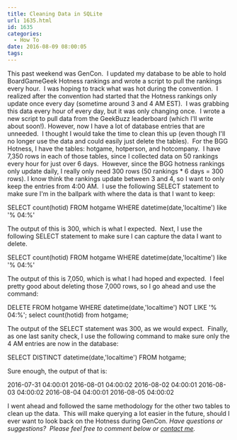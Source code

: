 ```yaml
---
title: Cleaning Data in SQLite
url: 1635.html
id: 1635
categories:
  - How To
date: 2016-08-09 08:00:05
tags:
---
```


This past weekend was GenCon.  I updated my database to be able to hold BoardGameGeek Hotness rankings and wrote a script to pull the rankings every hour.  I was hoping to track what was hot during the convention.  I realized after the convention had started that the Hotness rankings only update once every day (sometime around 3 and 4 AM EST).  I was grabbing this data every hour of every day, but it was only changing once.  I wrote a new script to pull data from the GeekBuzz leaderboard (which I'll write about soon!). However, now I have a lot of database entries that are unneeded.  I thought I would take the time to clean this up (even though I'll no longer use the data and could easily just delete the tables).  For the BGG Hotness, I have the tables: hotgame, hotperson, and hotcompany.  I have 7,350 rows in each of those tables, since I collected data on 50 rankings every hour for just over 6 days.  However, since the BGG hotness rankings only update daily, I really only need 300 rows (50 rankings * 6 days = 300 rows). I know think the rankings update between 3 and 4, so I want to only keep the entries from 4:00 AM.  I use the following SELECT statement to make sure I'm in the ballpark with where the data is that I want to keep:

SELECT count(hotid) FROM hotgame WHERE datetime(date,'localtime') like '% 04:%'

The output of this is 300, which is what I expected.  Next, I use the following SELECT statement to make sure I can capture the data I want to delete.

SELECT count(hotid) FROM hotgame WHERE datetime(date,'localtime') like '% 04:%'

The output of this is 7,050, which is what I had hoped and expected.  I feel pretty good about deleting those 7,000 rows, so I go ahead and use the command:

DELETE FROM hotgame WHERE datetime(date,'localtime') NOT LIKE '% 04:%';
select count(hotid) from hotgame;

The output of the SELECT statement was 300, as we would expect.  Finally, as one last sanity check, I use the following command to make sure only the 4 AM entries are now in the database:

SELECT DISTINCT datetime(date,'localtime') FROM hotgame;

Sure enough, the output of that is:

2016-07-31 04:00:01
2016-08-01 04:00:02
2016-08-02 04:00:01
2016-08-03 04:00:02
2016-08-04 04:00:01
2016-08-05 04:00:02

I went ahead and followed the same methodology for the other two tables to clean up the data.  This will make querying a lot easier in the future, should I ever want to look back on the Hotness during GenCon. _Have questions or suggestions?  Please feel free to comment below or [contact me](/contact/)._